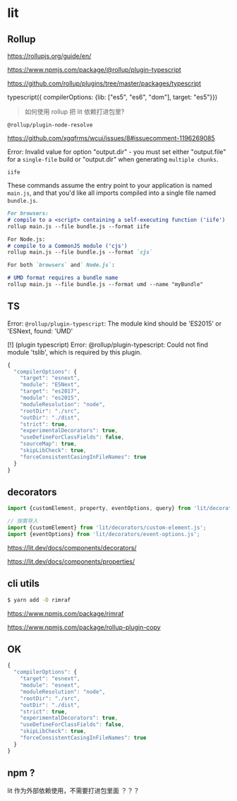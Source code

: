 # lit

## Rollup

https://rollupjs.org/guide/en/

https://www.npmjs.com/package/@rollup/plugin-typescript

https://github.com/rollup/plugins/tree/master/packages/typescript


typescript({ compilerOptions: {lib: ["es5", "es6", "dom"], target: "es5"}})

<!-- https://github.com/ezolenko/rollup-plugin-typescript2 -->

> 如何使用 rollup 把 lit 依赖打进包里?

`@rollup/plugin-node-resolve`

https://github.com/xgqfrms/wcui/issues/8#issuecomment-1196269085


Error: Invalid value for option "output.dir" - you must set either "output.file" for a `single-file` build or "output.dir" when generating `multiple chunks`.


`iife`

These commands assume the entry point to your application is named `main.js`, and that you'd like all imports compiled into a single file named `bundle.js`.

```md
For browsers:
# compile to a <script> containing a self-executing function ('iife')
rollup main.js --file bundle.js --format iife

For Node.js:
# compile to a CommonJS module ('cjs')
rollup main.js --file bundle.js --format `cjs`

For both `browsers` and` Node.js`:

# UMD format requires a bundle name
rollup main.js --file bundle.js --format umd --name "myBundle"
```



## TS

Error: `@rollup/plugin-typescript`: The module kind should be 'ES2015' or 'ESNext, found: 'UMD'

[!] (plugin typescript) Error: @rollup/plugin-typescript: Could not find module 'tslib', which is required by this plugin.

```js
{
  "compilerOptions": {
    "target": "esnext",
    "module": "ESNext",
    "target": "es2017",
    "module": "es2015",
    "moduleResolution": "node",
    "rootDir": "./src",
    "outDir": "./dist",
    "strict": true,
    "experimentalDecorators": true,
    "useDefineForClassFields": false,
    "sourceMap": true,
    "skipLibCheck": true, 
    "forceConsistentCasingInFileNames": true
  }
}
```

## decorators

```ts
import {customElement, property, eventOptions, query} from 'lit/decorators.js';

// 按需导入
import {customElement} from 'lit/decorators/custom-element.js';
import {eventOptions} from 'lit/decorators/event-options.js';
```


https://lit.dev/docs/components/decorators/


https://lit.dev/docs/components/properties/


## cli utils

```sh
$ yarn add -D rimraf

```

https://www.npmjs.com/package/rimraf

https://www.npmjs.com/package/rollup-plugin-copy



## OK

```js
{
  "compilerOptions": {
    "target": "esnext",
    "module": "esnext",
    "moduleResolution": "node",
    "rootDir": "./src",
    "outDir": "./dist",
    "strict": true,
    "experimentalDecorators": true,
    "useDefineForClassFields": false,
    "skipLibCheck": true, 
    "forceConsistentCasingInFileNames": true
  }
}

```

## npm ?

lit 作为外部依赖使用，不需要打进包里面 ？？？

